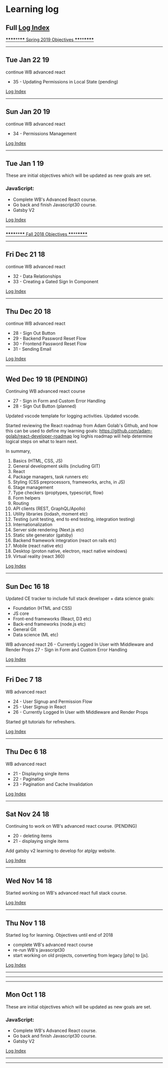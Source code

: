 # Learning log

## Full [Log Index]

[**\*\*\*\***\*\***\*\*** Spring 2019 Objectives **\*\***\*\***\*\*\*\***](https://github.com/perkarlsson/CE/blob/master/log.md#tue-jan-1-19)

---

## Tue Jan 22 19

continue WB advanced react

- 35 - Updating Permissions in Local State (pending)

[Log Index]

---

## Sun Jan 20 19

continue WB advanced react

- 34 - Permissions Management

[Log Index]

---

## Tue Jan 1 19

These are initial objectives which will be updated as new goals are set.

### JavaScript:

- Complete WB's Advanced React course.
- Go back and finish Javascript30 course.
- Gatsby V2

[Log Index]

---

[**\*\*\*\***\*\***\*\*** Fall 2018 Objectives **\*\***\*\***\*\*\*\***](https://github.com/perkarlsson/CE/blob/master/log.md#mon-oct-1-18)

---

## Fri Dec 21 18

continue WB advanced react

- 32 - Data Relationships
- 33 - Creating a Gated Sign In Component

[Log Index]

---

## Thu Dec 20 18

continue WB advanced react

- 28 - Sign Out Button
- 29 - Backend Password Reset Flow
- 30 - Frontend Password Reset Flow
- 31 - Sending Email

[Log Index]

---

## Wed Dec 19 18 (PENDING)

Continuing WB advanced react course

- 27 - Sign in Form and Custom Error Handling
- 28 - Sign Out Button (planned)

Updated vscode template for logging activities. Updated vscode.

Started reviewing the React roadmap from Adam Golab's Github, and how this can be used to define my learning goals:
https://github.com/adam-golab/react-developer-roadmap
log
loghis roadmap will help determine logical steps on what to learn next.

In summary,

1. Basics (HTML, CSS, JS)
2. General development skills (including GIT)
3. React
4. Package managers, task runners etc
5. Styling (CSS preprocessors, frameworks, archs, in JS)
6. Stage management
7. Type checkers (proptypes, typescript, flow)
8. Form helpers
9. Routing
10. API clients (REST, GraphQL/Apollo)
11. Utility libraries (lodash, moment etc)
12. Testing (unit testing, end to end testing, integration testing)
13. Internationalization
14. Server side rendering (Next.js etc)
15. Static site generator (gatsby)
16. Backend framework integration (react on rails etc)
17. Mobile (react native etc)
18. Desktop (proton native, electron, react native windows)
19. Virtual reality (react 360)

[Log Index]

---

## Sun Dec 16 18

Updated CE tracker to include full stack developer + data science goals:

- Foundation (HTML and CSS)
- JS core
- Front-end frameworks (React, D3 etc)
- Back-end frameworks (node.js etc)
- General Git
- Data science (ML etc)

WB advanced react
26 - Currently Logged In User with Middleware and Render Props
27 - Sign in Form and Custom Error Handling

[Log Index]

---

## Fri Dec 7 18

WB advanced react

- 24 - User Signup and Permission Flow
- 25 - User Signup in React
- 26 - Currently Logged In User with Middleware and Render Props

Started git tutorials for refreshers.

[Log Index]

---

## Thu Dec 6 18

WB advanced react

- 21 - Displaying single items
- 22 - Pagination
- 23 - Pagination and Cache Invalidation

[Log Index]

---

## Sat Nov 24 18

Continuing to work on WB's advanced react course. (PENDING)

- 20 - deleting items
- 21 - displaying single items

Add gatsby v2 learning to develop for atplgy website.

[Log Index]

---

## Wed Nov 14 18

Started working on WB's advanced react full stack course.

[Log Index]

---

## Thu Nov 1 18

Started log for learning. Objectives until end of 2018

- complete WB's advanced react course
- re-run WB's javascript30
- start working on old projects, converting from legacy [php] to [js].

[Log Index]

---

[log index]: https://github.com/perkarlsson/CE/blob/master/log-index.md#log-index

---

---

## Mon Oct 1 18

These are initial objectives which will be updated as new goals are set.

### JavaScript:

- Complete WB's Advanced React course.
- Go back and finish Javascript30 course.
- Gatsby V2

[Log Index]

---

---
